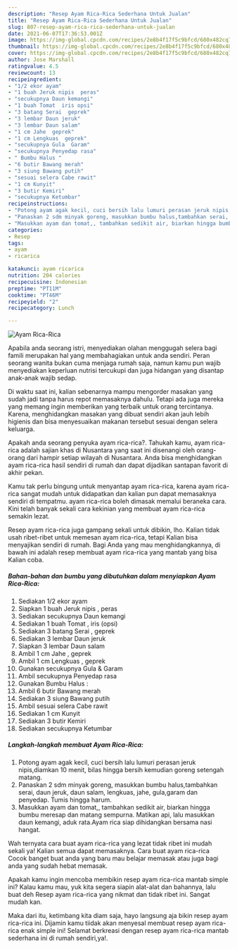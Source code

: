 ```yaml
---
description: "Resep Ayam Rica-Rica Sederhana Untuk Jualan"
title: "Resep Ayam Rica-Rica Sederhana Untuk Jualan"
slug: 807-resep-ayam-rica-rica-sederhana-untuk-jualan
date: 2021-06-07T17:36:53.001Z
image: https://img-global.cpcdn.com/recipes/2e8b4f17f5c9bfcd/680x482cq70/ayam-rica-rica-foto-resep-utama.jpg
thumbnail: https://img-global.cpcdn.com/recipes/2e8b4f17f5c9bfcd/680x482cq70/ayam-rica-rica-foto-resep-utama.jpg
cover: https://img-global.cpcdn.com/recipes/2e8b4f17f5c9bfcd/680x482cq70/ayam-rica-rica-foto-resep-utama.jpg
author: Jose Marshall
ratingvalue: 4.5
reviewcount: 13
recipeingredient:
- "1/2 ekor ayam"
- "1 buah Jeruk nipis  peras"
- "secukupnya Daun kemangi"
- "1 buah Tomat  iris opsi"
- "3 batang Serai  geprek"
- "3 lembar Daun jeruk"
- "3 lembar Daun salam"
- "1 cm Jahe  geprek"
- "1 cm Lengkuas  geprek"
- "secukupnya Gula  Garam"
- "secukupnya Penyedap rasa"
- " Bumbu Halus "
- "6 butir Bawang merah"
- "3 siung Bawang putih"
- "sesuai selera Cabe rawit"
- "1 cm Kunyit"
- "3 butir Kemiri"
- "secukupnya Ketumbar"
recipeinstructions:
- "Potong ayam agak kecil, cuci bersih lalu lumuri perasan jeruk nipis,diamkan 10 menit, bilas hingga bersih kemudian goreng setengah matang."
- "Panaskan 2 sdm minyak goreng, masukkan bumbu halus,tambahkan serai, daun jeruk, daun salam, lengkuas, jahe, gula,garam dan penyedap. Tumis hingga harum."
- "Masukkan ayam dan tomat,, tambahkan sedikit air, biarkan hingga bumbu meresap dan matang sempurna. Matikan api, lalu masukkan daun kemangi, aduk rata.Ayam rica siap dihidangkan bersama nasi hangat."
categories:
- Resep
tags:
- ayam
- ricarica

katakunci: ayam ricarica 
nutrition: 204 calories
recipecuisine: Indonesian
preptime: "PT11M"
cooktime: "PT46M"
recipeyield: "2"
recipecategory: Lunch

---
```



![Ayam Rica-Rica](https://img-global.cpcdn.com/recipes/2e8b4f17f5c9bfcd/680x482cq70/ayam-rica-rica-foto-resep-utama.jpg)

Apabila anda seorang istri, menyediakan olahan menggugah selera bagi famili merupakan hal yang membahagiakan untuk anda sendiri. Peran seorang  wanita bukan cuma menjaga rumah saja, namun kamu pun wajib menyediakan keperluan nutrisi tercukupi dan juga hidangan yang disantap anak-anak wajib sedap.

Di waktu  saat ini, kalian sebenarnya mampu mengorder masakan yang sudah jadi tanpa harus repot memasaknya dahulu. Tetapi ada juga mereka yang memang ingin memberikan yang terbaik untuk orang tercintanya. Karena, menghidangkan masakan yang dibuat sendiri akan jauh lebih higienis dan bisa menyesuaikan makanan tersebut sesuai dengan selera keluarga. 



Apakah anda seorang penyuka ayam rica-rica?. Tahukah kamu, ayam rica-rica adalah sajian khas di Nusantara yang saat ini disenangi oleh orang-orang dari hampir setiap wilayah di Nusantara. Anda bisa menghidangkan ayam rica-rica hasil sendiri di rumah dan dapat dijadikan santapan favorit di akhir pekan.

Kamu tak perlu bingung untuk menyantap ayam rica-rica, karena ayam rica-rica sangat mudah untuk didapatkan dan kalian pun dapat memasaknya sendiri di tempatmu. ayam rica-rica boleh dimasak memalui beraneka cara. Kini telah banyak sekali cara kekinian yang membuat ayam rica-rica semakin lezat.

Resep ayam rica-rica juga gampang sekali untuk dibikin, lho. Kalian tidak usah ribet-ribet untuk memesan ayam rica-rica, tetapi Kalian bisa menyajikan sendiri di rumah. Bagi Anda yang mau menghidangkannya, di bawah ini adalah resep membuat ayam rica-rica yang mantab yang bisa Kalian coba.

<!--inarticleads1-->

##### Bahan-bahan dan bumbu yang dibutuhkan dalam menyiapkan Ayam Rica-Rica:

1. Sediakan 1/2 ekor ayam
1. Siapkan 1 buah Jeruk nipis , peras
1. Sediakan secukupnya Daun kemangi
1. Sediakan 1 buah Tomat , iris (opsi)
1. Sediakan 3 batang Serai , geprek
1. Sediakan 3 lembar Daun jeruk
1. Siapkan 3 lembar Daun salam
1. Ambil 1 cm Jahe , geprek
1. Ambil 1 cm Lengkuas , geprek
1. Gunakan secukupnya Gula &amp; Garam
1. Ambil secukupnya Penyedap rasa
1. Gunakan  Bumbu Halus :
1. Ambil 6 butir Bawang merah
1. Sediakan 3 siung Bawang putih
1. Ambil sesuai selera Cabe rawit
1. Sediakan 1 cm Kunyit
1. Sediakan 3 butir Kemiri
1. Sediakan secukupnya Ketumbar




<!--inarticleads2-->

##### Langkah-langkah membuat Ayam Rica-Rica:

1. Potong ayam agak kecil, cuci bersih lalu lumuri perasan jeruk nipis,diamkan 10 menit, bilas hingga bersih kemudian goreng setengah matang.
1. Panaskan 2 sdm minyak goreng, masukkan bumbu halus,tambahkan serai, daun jeruk, daun salam, lengkuas, jahe, gula,garam dan penyedap. Tumis hingga harum.
1. Masukkan ayam dan tomat,, tambahkan sedikit air, biarkan hingga bumbu meresap dan matang sempurna. Matikan api, lalu masukkan daun kemangi, aduk rata.Ayam rica siap dihidangkan bersama nasi hangat.




Wah ternyata cara buat ayam rica-rica yang lezat tidak ribet ini mudah sekali ya! Kalian semua dapat memasaknya. Cara buat ayam rica-rica Cocok banget buat anda yang baru mau belajar memasak atau juga bagi anda yang sudah hebat memasak.

Apakah kamu ingin mencoba membikin resep ayam rica-rica mantab simple ini? Kalau kamu mau, yuk kita segera siapin alat-alat dan bahannya, lalu buat deh Resep ayam rica-rica yang nikmat dan tidak ribet ini. Sangat mudah kan. 

Maka dari itu, ketimbang kita diam saja, hayo langsung aja bikin resep ayam rica-rica ini. Dijamin kamu tiidak akan menyesal membuat resep ayam rica-rica enak simple ini! Selamat berkreasi dengan resep ayam rica-rica mantab sederhana ini di rumah sendiri,ya!.

